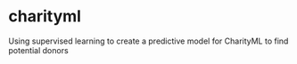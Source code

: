 # charityml
Using supervised learning to create a predictive model for CharityML to find potential donors
